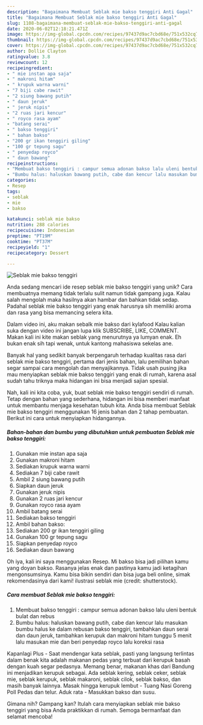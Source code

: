 ```yaml
---
description: "Bagaimana Membuat Seblak mie bakso tenggiri Anti Gagal"
title: "Bagaimana Membuat Seblak mie bakso tenggiri Anti Gagal"
slug: 1108-bagaimana-membuat-seblak-mie-bakso-tenggiri-anti-gagal
date: 2020-06-02T12:18:21.471Z
image: https://img-global.cpcdn.com/recipes/97437d9ac7cbd68e/751x532cq70/seblak-mie-bakso-tenggiri-foto-resep-utama.jpg
thumbnail: https://img-global.cpcdn.com/recipes/97437d9ac7cbd68e/751x532cq70/seblak-mie-bakso-tenggiri-foto-resep-utama.jpg
cover: https://img-global.cpcdn.com/recipes/97437d9ac7cbd68e/751x532cq70/seblak-mie-bakso-tenggiri-foto-resep-utama.jpg
author: Dollie Clayton
ratingvalue: 3.8
reviewcount: 12
recipeingredient:
- " mie instan apa saja"
- " makroni hitam"
- " krupuk warna warni"
- "7 biji cabe rawit"
- "2 siung bawang putih"
- " daun jeruk"
- " jeruk nipis"
- "2 ruas jari kencur"
- " royco rasa ayam"
- "batang serai"
- " bakso tenggiri"
- " bahan bakso"
- "200 gr ikan tenggiri giling"
- "100 gr tepung sagu"
- " penyedap royco"
- " daun bawang"
recipeinstructions:
- "Membuat bakso tenggiri : campur semua adonan bakso lalu uleni bentuk bulat dan rebus"
- "Bumbu halus: haluskan bawang putih, cabe dan kencur lalu masukan bumbu halus ke dalam rebusan bakso tenggiri, tambahkan daun serai dan daun jeruk, tambahkan kerupuk dan makroni hitam tunggu 5 menit lalu masukan mie dan beri penyedap royco lalu koreksi rasa"
categories:
- Resep
tags:
- seblak
- mie
- bakso

katakunci: seblak mie bakso 
nutrition: 288 calories
recipecuisine: Indonesian
preptime: "PT19M"
cooktime: "PT37M"
recipeyield: "1"
recipecategory: Dessert

---
```



![Seblak mie bakso tenggiri](https://img-global.cpcdn.com/recipes/97437d9ac7cbd68e/751x532cq70/seblak-mie-bakso-tenggiri-foto-resep-utama.jpg)

Anda sedang mencari ide resep seblak mie bakso tenggiri yang unik? Cara membuatnya memang tidak terlalu sulit namun tidak gampang juga. Kalau salah mengolah maka hasilnya akan hambar dan bahkan tidak sedap. Padahal seblak mie bakso tenggiri yang enak harusnya sih memiliki aroma dan rasa yang bisa memancing selera kita.

Dalam video ini, aku makan sebalk mie bakso dari kylafood Kalau kalian suka dengan video ini jangan lupa klik SUBSCRIBE, LIKE, COMMENT. Makan kali ini kite makan seblak yang menurutnya ya lumyan enak. Eh bukan enak sih tapi wenak, untuk kantong mahasiswa sekelas ane.

Banyak hal yang sedikit banyak berpengaruh terhadap kualitas rasa dari seblak mie bakso tenggiri, pertama dari jenis bahan, lalu pemilihan bahan segar sampai cara mengolah dan menyajikannya. Tidak usah pusing jika mau menyiapkan seblak mie bakso tenggiri yang enak di rumah, karena asal sudah tahu triknya maka hidangan ini bisa menjadi sajian spesial.


Nah, kali ini kita coba, yuk, buat seblak mie bakso tenggiri sendiri di rumah. Tetap dengan bahan yang sederhana, hidangan ini bisa memberi manfaat untuk membantu menjaga kesehatan tubuh kita. Anda bisa membuat Seblak mie bakso tenggiri menggunakan 16 jenis bahan dan 2 tahap pembuatan. Berikut ini cara untuk menyiapkan hidangannya.

<!--inarticleads1-->

##### Bahan-bahan dan bumbu yang dibutuhkan untuk pembuatan Seblak mie bakso tenggiri:

1. Gunakan  mie instan apa saja
1. Gunakan  makroni hitam
1. Sediakan  krupuk warna warni
1. Sediakan 7 biji cabe rawit
1. Ambil 2 siung bawang putih
1. Siapkan  daun jeruk
1. Gunakan  jeruk nipis
1. Gunakan 2 ruas jari kencur
1. Gunakan  royco rasa ayam
1. Ambil batang serai
1. Sediakan  bakso tenggiri
1. Ambil  bahan bakso:
1. Sediakan 200 gr ikan tenggiri giling
1. Gunakan 100 gr tepung sagu
1. Siapkan  penyedap royco
1. Sediakan  daun bawang


Oh iya, kali ini saya menggunakan Resep. Mi bakso bisa jadi pilihan kamu yang doyan bakso. Rasanya jelas enak dan pastinya kamu jadi ketagihan mengonsumsinya. Kamu bisa bikin sendiri dan bisa juga beli online, simak rekomendasinya dari kami! ilustrasi seblak mie (credit: shutterstock). 

<!--inarticleads2-->

##### Cara membuat Seblak mie bakso tenggiri:

1. Membuat bakso tenggiri : campur semua adonan bakso lalu uleni bentuk bulat dan rebus
1. Bumbu halus: haluskan bawang putih, cabe dan kencur lalu masukan bumbu halus ke dalam rebusan bakso tenggiri, tambahkan daun serai dan daun jeruk, tambahkan kerupuk dan makroni hitam tunggu 5 menit lalu masukan mie dan beri penyedap royco lalu koreksi rasa


Kapanlagi Plus - Saat mendengar kata seblak, pasti yang langsung terlintas dalam benak kita adalah makanan pedas yang terbuat dari kerupuk basah dengan kuah segar pedasnya. Memang benar, makanan khas dari Bandung ini menjadikan kerupuk sebagai. Ada seblak kering, seblak ceker, seblak mie, seblak kerupuk, seblak makaroni, seblak cilok, seblak bakso, dan masih banyak lainnya. Masak hingga kerupuk lembut - Tuang Nasi Goreng Poll Pedas dan telur. Aduk rata - Masukkan bakso dan susu. 

Gimana nih? Gampang kan? Itulah cara menyiapkan seblak mie bakso tenggiri yang bisa Anda praktikkan di rumah. Semoga bermanfaat dan selamat mencoba!
